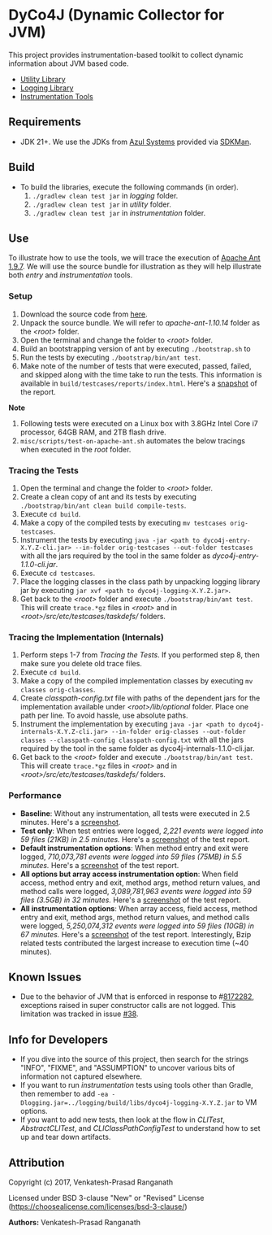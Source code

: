 # DyCo4J (Dynamic Collector for JVM)

This project provides instrumentation-based toolkit to collect dynamic information
about JVM based code.
 - [Utility Library](https://github.com/rvprasad/DyCo4J/tree/master/utility)
 - [Logging Library](https://github.com/rvprasad/DyCo4J/tree/master/logging)
 - [Instrumentation Tools](https://github.com/rvprasad/DyCo4J/tree/master/instrumentation)


## Requirements
- JDK 21+. We use the JDKs from [Azul Systems](https://www.azul.com/products/zulu/) provided via [SDKMan](https://sdkman.io/).


## Build
- To build the libraries, execute the following commands (in order).
    1. `./gradlew clean test jar` in _logging_ folder.
    2. `./gradlew clean test jar` in _utility_ folder.
    3. `./gradlew clean test jar` in _instrumentation_ folder.


## Use

To illustrate how to use the tools, we will trace the execution of
[Apache Ant 1.9.7](http://ant.apache.org/).  We will use the source bundle for
illustration as they will help illustrate both _entry_ and _instrumentation_
tools.

### Setup
1. Download the source code from [here](http://ant.apache.org/srcdownload.cgi).
2. Unpack the source bundle.  We will refer to _apache-ant-1.10.14_ folder as the
   _\<root>_ folder.
3. Open the terminal and change the folder to _\<root>_ folder.
4. Build an bootstrapping version of ant by executing `./bootstrap.sh` to
5. Run the tests by executing `./bootstrap/bin/ant test`.
6. Make note of the number of tests that were executed, passed, failed, and
   skipped along with the time take to run the tests.  This information is
   available in `build/testcases/reports/index.html`.  Here's a [snapshot](https://github.com/rvprasad/DyCo4J/blob/master/misc/images/ant-vanilla-summary.png)
   of the report.

**Note**
1. Following tests were executed on a Linux box with 3.8GHz Intel Core i7
   processor, 64GB RAM, and 2TB flash drive.
2. `misc/scripts/test-on-apache-ant.sh` automates the below tracings when
   executed in the _root_ folder. 

### Tracing the Tests
1. Open the terminal and change the folder to _\<root>_ folder.
2. Create a clean copy of ant and its tests by executing
   `./bootstrap/bin/ant clean build compile-tests`.
3. Execute `cd build`.
4. Make a copy of the compiled tests by executing `mv testcases orig-testcases`.
5. Instrument the tests by executing `java -jar
   <path to dyco4j-entry-X.Y.Z-cli.jar> --in-folder orig-testcases --out-folder
   testcases` with all the jars required by the tool in the same folder as
   _dyco4j-entry-1.1.0-cli.jar_.
6. Execute `cd testcases`.
7. Place the logging classes in the class path by unpacking logging library jar
   by executing `jar xvf <path to dyco4j-logging-X.Y.Z.jar>`.
8. Get back to the _\<root>_ folder and execute `./bootstrap/bin/ant test`.
   This will create `trace.*gz` files in _\<root>_ and in
   _\<root>/src/etc/testcases/taskdefs/_ folders. 

### Tracing the Implementation (Internals)
1. Perform steps 1-7 from _Tracing the Tests_.  If you performed step 8, then
   make sure you delete old trace files.
2. Execute `cd build`.
3. Make a copy of the compiled implementation classes by executing `mv classes
   orig-classes`.
4. Create _classpath-config.txt_ file with paths of the dependent jars for the
   implementation available under _\<root>/lib/optional_ folder.  Place one
   path per line.  To avoid hassle, use absolute paths.
5. Instrument the implementation by executing `java -jar
   <path to dyco4j-internals-X.Y.Z-cli.jar> --in-folder orig-classes
   --out-folder classes --classpath-config classpath-config.txt`
   with all the jars required by the tool in the same folder as
   dyco4j-internals-1.1.0-cli.jar.
6. Get back to the _\<root>_ folder and execute `./bootstrap/bin/ant test`.
   This will create `trace.*gz` files in _\<root>_ and in
   _\<root>/src/etc/testcases/taskdefs/_ folders.

### Performance
 - **Baseline**: Without any instrumentation, all tests were executed in 2.5
   minutes. Here's a
   [screenshot](https://github.com/rvprasad/DyCo4J/blob/master/misc/images/ant-vanilla-summary.png).
 - **Test only**: When test entries were logged, _2,221 events were logged into
   59 files (21KB) in 2.5 minutes._  Here's a
   [screenshot](https://github.com/rvprasad/DyCo4J/blob/master/misc/images/ant-entry-instrumented-summary.png) of the test report.
 - **Default instrumentation options**: When method entry and exit were logged,
   _710,073,781 events were logged into 59 files (75MB) in 5.5 minutes._ Here's a
   [screenshot](https://github.com/rvprasad/DyCo4J/blob/master/misc/images/ant-impl-default-options-instrumented-summary.png) of the test report.
 - **All options but array access instrumentation option**: When field access,
   method entry and exit, method args, method return values, and method calls
   were logged, _3,089,781,963 events were logged into 59 files (3.5GB) in 32 
   minutes._ Here's a
   [screenshot](https://github.com/rvprasad/DyCo4J/blob/master/misc/images/ant-impl-all-but-no-array-access-option-instrumented-summary.png) of the test report.
 - **All instrumentation options**: When array access, field access, method entry
   and exit, method args, method return values, and method calls were logged, 
   _5,250,074,312 events were logged into 59 files (10GB) in 67 minutes._ Here's a
   [screenshot](https://github.com/rvprasad/DyCo4J/blob/master/misc/images/ant-impl-all-options-instrumented-summary.png)
   of the test report.  Interestingly, Bzip related tests contributed the largest
   increase to execution time (~40 minutes).

## Known Issues
 - Due to the behavior of JVM that is enforced in response to
   #[8172282](http://bugs.java.com/bugdatabase/view_bug.do?bug_id=JDK-8172282),
   exceptions raised in super constructor calls are not logged.  This
   limitation was tracked in issue
   [#38](https://github.com/rvprasad/DyCo4J/issues/38).


## Info for Developers
 - If you dive into the source of this project, then search for the strings
   "INFO", "FIXME", and "ASSUMPTION" to uncover various bits of information not
   captured elsewhere.
 - If you want to run _instrumentation_ tests using tools other than Gradle,
   then remember to add `-ea
   -Dlogging.jar=../logging/build/libs/dyco4j-logging-X.Y.Z.jar` to VM
   options.
 - If you want to add new tests, then look at the flow in _CLITest_,
   _AbstractCLITest_, and _CLIClassPathConfigTest_ to understand how to set up
   and tear down artifacts.


## Attribution

Copyright (c) 2017, Venkatesh-Prasad Ranganath

Licensed under BSD 3-clause "New" or "Revised" License (https://choosealicense.com/licenses/bsd-3-clause/)

**Authors:** Venkatesh-Prasad Ranganath
